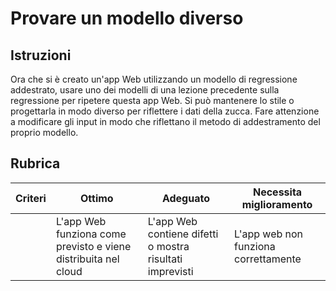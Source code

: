 # Provare un modello diverso

## Istruzioni

Ora che si è creato un'app Web utilizzando un modello di regressione addestrato, usare uno dei modelli di una lezione precedente sulla regressione per ripetere questa app Web. Si può mantenere lo stile o progettarla in modo diverso per riflettere i dati della zucca. Fare attenzione a modificare gli input in modo che riflettano il metodo di addestramento del proprio modello.

## Rubrica

| Criteri | Ottimo | Adeguato | Necessita miglioramento |
| -------------------------- | --------------------------------------------------------- | --------------------------------------------------------- | -------------------------------------- |
| | L'app Web funziona come previsto e viene distribuita nel cloud | L'app Web contiene difetti o mostra risultati imprevisti | L'app web non funziona correttamente |
